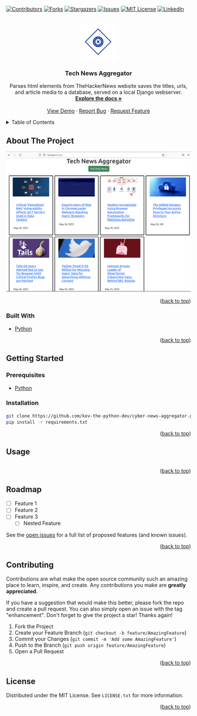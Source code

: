 <div id="top"></div>
<!--
*** Thanks for checking out the Best-README-Template. If you have a suggestion
*** that would make this better, please fork the repo and create a pull request
*** or simply open an issue with the tag "enhancement".
*** Don't forget to give the project a star!
*** Thanks again! Now go create something AMAZING! :D
-->



<!-- PROJECT SHIELDS -->
<!--
*** I'm using markdown "reference style" links for readability.
*** Reference links are enclosed in brackets [ ] instead of parentheses ( ).
*** See the bottom of this document for the declaration of the reference variables
*** for contributors-url, forks-url, etc. This is an optional, concise syntax you may use.
*** https://www.markdownguide.org/basic-syntax/#reference-style-links
-->
[![Contributors][contributors-shield]][contributors-url]
[![Forks][forks-shield]][forks-url]
[![Stargazers][stars-shield]][stars-url]
[![Issues][issues-shield]][issues-url]
[![MIT License][license-shield]][license-url]
[![LinkedIn][linkedin-shield]][linkedin-url]



<!-- PROJECT LOGO -->
<br />
<div align="center">
  <a href="https://github.com/kev-the-python-dev/cyber-news-aggregator">
    <img src="https://raw.githubusercontent.com/kev-the-python-dev/job-post-scraper/main/logo_transparent.png" alt="Logo" width="100" height="100">
  </a>

<h3 align="center">Tech News Aggregator</h3>

  <p align="center">
    Parses html elements from TheHackerNews website saves the titles, urls, and article media to a database, served on a local Django webserver. 
    <br />
    <a href="https://github.com/kev-the-python-dev/cyber-news-aggregator"><strong>Explore the docs »</strong></a>
    <br />
    <br />
    <a href="https://github.com/kev-the-python-dev/cyber-news-aggregator">View Demo</a>
    ·
    <a href="https://github.com/kev-the-python-dev/cyber-news-aggregator/issues">Report Bug</a>
    ·
    <a href="https://github.com/kev-the-python-dev/cyber-news-aggregator/issues">Request Feature</a>
  </p>
</div>



<!-- TABLE OF CONTENTS -->
<details>
  <summary>Table of Contents</summary>
  <ol>
    <li>
      <a href="#about-the-project">About The Project</a>
      <ul>
        <li><a href="#built-with">Built With</a></li>
      </ul>
    </li>
    <li>
      <a href="#getting-started">Getting Started</a>
      <ul>
        <li><a href="#prerequisites">Prerequisites</a></li>
        <li><a href="#installation">Installation</a></li>
      </ul>
    </li>
    <li><a href="#usage">Usage</a></li>
    <li><a href="#roadmap">Roadmap</a></li>
    <li><a href="#contributing">Contributing</a></li>
    <li><a href="#license">License</a></li>
    <li><a href="#contact">Contact</a></li>
    <li><a href="#acknowledgments">Acknowledgments</a></li>
  </ol>
</details>



<!-- ABOUT THE PROJECT -->
## About The Project

<img src="https://raw.githubusercontent.com/kev-the-python-dev/cyber-news-aggregator/main/DemoPreview.png">


<p align="right">(<a href="#top">back to top</a>)</p>



### Built With

* [Python](https://www.python.org/)

<p align="right">(<a href="#top">back to top</a>)</p>



<!-- GETTING STARTED -->
## Getting Started



### Prerequisites

* [Python](https://www.python.org/)

### Installation
```sh
git clone https://github.com/kev-the-python-dev/cyber-news-aggregator.git
pip install -r requirements.txt
```
<p align="right">(<a href="#top">back to top</a>)</p>



<!-- USAGE EXAMPLES -->
## Usage
```sh
```
<p align="right">(<a href="#top">back to top</a>)</p>



<!-- ROADMAP -->
## Roadmap

- [ ] Feature 1
- [ ] Feature 2
- [ ] Feature 3
    - [ ] Nested Feature

See the [open issues](https://github.com/kev-the-python-dev/cyber-news-aggregator/issues) for a full list of proposed features (and known issues).

<p align="right">(<a href="#top">back to top</a>)</p>



<!-- CONTRIBUTING -->
## Contributing

Contributions are what make the open source community such an amazing place to learn, inspire, and create. Any contributions you make are **greatly appreciated**.

If you have a suggestion that would make this better, please fork the repo and create a pull request. You can also simply open an issue with the tag "enhancement".
Don't forget to give the project a star! Thanks again!

1. Fork the Project
2. Create your Feature Branch (`git checkout -b feature/AmazingFeature`)
3. Commit your Changes (`git commit -m 'Add some AmazingFeature'`)
4. Push to the Branch (`git push origin feature/AmazingFeature`)
5. Open a Pull Request

<p align="right">(<a href="#top">back to top</a>)</p>



<!-- LICENSE -->
## License

Distributed under the MIT License. See `LICENSE.txt` for more information.

<p align="right">(<a href="#top">back to top</a>)</p>



<!-- MARKDOWN LINKS & IMAGES -->
<!-- https://www.markdownguide.org/basic-syntax/#reference-style-links -->
[contributors-shield]: https://img.shields.io/github/contributors/kev-the-python-dev/cyber-news-aggregator.svg?style=for-the-badge
[contributors-url]: https://github.com/kev-the-python-dev/cyber-news-aggregator/graphs/contributors
[forks-shield]: https://img.shields.io/github/forks/kev-the-python-dev/cyber-news-aggregator.svg?style=for-the-badge
[forks-url]: https://github.com/kev-the-python-dev/cyber-news-aggregator/network/members
[stars-shield]: https://img.shields.io/github/stars/kev-the-python-dev/cyber-news-aggregator.svg?style=for-the-badge
[stars-url]: https://github.com/kev-the-python-dev/cyber-news-aggregator/stargazers
[issues-shield]: https://img.shields.io/github/issues/kev-the-python-dev/cyber-news-aggregator.svg?style=for-the-badge
[issues-url]: https://github.com/kev-the-python-dev/cyber-news-aggregator/issues
[license-shield]: https://img.shields.io/github/license/kev-the-python-dev/cyber-news-aggregator.svg?style=for-the-badge
[license-url]: https://github.com/kev-the-python-dev/cyber-news-aggregator/blob/master/LICENSE.txt
[linkedin-shield]: https://img.shields.io/badge/-LinkedIn-black.svg?style=for-the-badge&logo=linkedin&colorB=555
[linkedin-url]: https://linkedin.com/in/kev-the-python-dev
[product-screenshot]: https://raw.githubusercontent.com/kev-the-python-dev/cyber-news-aggregator/main/DemoPreview.png
